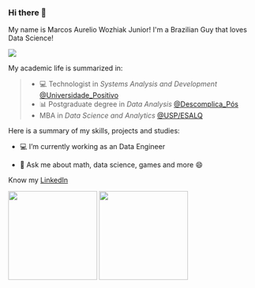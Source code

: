 ### Hi there 👋

My name is Marcos Aurelio Wozhiak Junior!
I'm a Brazilian Guy that loves Data Science!

<img src="https://media0.giphy.com/media/137EaR4vAOCn1S/giphy.gif?cid=790b761191076c50154dd5a4ea6c7db8c9b061a363913fa1&rid=giphy.gif&ct=g" />

My academic life is summarized in:
 > - 💻 Technologist in *Systems Analysis and Development* [@Universidade_Positivo](https://www.up.edu.br/)
 > - 📊 Postgraduate degree in *Data Analysis* [@Descomplica_Pós](https://descomplica.com.br/pos-graduacao/)
 > - MBA in *Data Science and Analytics* [@USP/ESALQ](https://mbauspesalq.com/)

Here is a summary of my skills, projects and studies:

- 💻 I’m currently working as an Data Engineer
    
- 💬 Ask me about math, data science, games and more 😄

Know my [LinkedIn](https://www.linkedin.com/in/aureliowozhiak/)


<img height="180em" src="https://github-readme-stats.vercel.app/api?username=aureliowozhiak&show_icons=true&theme=dark&include_all_commits=true&count_private=true"/>  <img height="180em" src="https://github-readme-stats.vercel.app/api/top-langs/?username=aureliowozhiak&layout=compact&langs_count=7&theme=dark"/>
</div>
